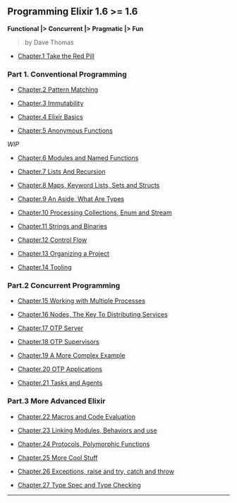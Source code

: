 
## Programming Elixir 1.6 >= 1.6

**Functional |> Concurrent |> Pragmatic |> Fun**

> by Dave Thomas

* [Chapter.1 Take the Red Pill](./chapter-01.md)

### Part 1. Conventional Programming

* [Chapter.2 Pattern Matching](./chapter-02.md)

* [Chapter.3 Immutability](./chapter-03.md)

* [Chapter.4 Elixir Basics](./chapter-04.md)

* [Chapter.5 Anonymous Functions](./chapter-05.md)

_WIP_
* [Chapter.6 Modules and Named Functions](./chapter-06.md)

* [Chapter.7 Lists And Recursion](./chapter-07.md)

* [Chapter.8 Maps, Keyword Lists, Sets and Structs](./chapter-08.md)

* [Chapter.9 An Aside, What Are Types](./chapter-09.md)

* [Chapter.10 Processing Collections, Enum and Stream](./chapter-10.md)

* [Chapter.11 Strings and Binaries](./chapter-11.md)

* [Chapter.12 Control Flow](./chapter-12.md)

* [Chapter.13 Organizing a Project](./chapter-13.md)

* [Chapter.14 Tooling](./chapter-14.md)


### Part.2 Concurrent Programming

* [Chapter.15 Working with Multiple Processes](./chapter-15.md)

* [Chapter.16 Nodes, The Key To Distributing Services](./chapter-16.md)

* [Chapter.17 OTP Server](./chapter-17.md)

* [Chapter.18 OTP Supervisors](./chapter-18.md)

* [Chapter.19 A More Complex Example](./chapter-19.md)

* [Chapter.20 OTP Applications](./chapter-20.md)

* [Chapter.21 Tasks and Agents](./chapter-21.md)


### Part.3 More Advanced Elixir

* [Chapter.22 Macros and Code Evaluation](./chapter-22.md)

* [Chapter.23 Linking Modules, Behaviors and use](./chapter-23.md)

* [Chapter.24 Protocols, Polymorphic Functions](./chapter-24.md)

* [Chapter.25 More Cool Stuff](./chapter-25.md)

* [Chapter.26 Exceptions, raise and try, catch and throw](./chapter-26.md)

* [Chapter.27 Type Spec and Type Checking](./chapter-27.md)

---
